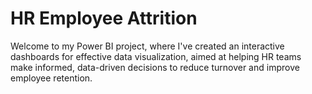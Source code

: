 # HR Employee Attrition
Welcome to my Power BI project, where I've created an interactive dashboards for effective data visualization, aimed at helping HR teams make informed, data-driven decisions to reduce turnover and improve employee retention.
